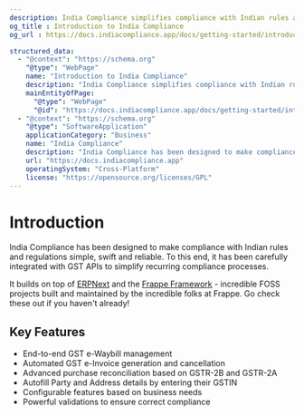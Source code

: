 ```yaml
---
description: India Compliance simplifies compliance with Indian rules and regulations. Integrated with GST APIs, it streamlines recurring compliance processes.
og_title : Introduction to India Compliance
og_url : https://docs.indiacompliance.app/docs/getting-started/introduction

structured_data:
  - "@context": "https://schema.org"
    "@type": "WebPage"
    name: "Introduction to India Compliance"
    description: "India Compliance simplifies compliance with Indian rules and regulations. Integrated with GST APIs, it streamlines recurring compliance processes."
    mainEntityOfPage:
      "@type": "WebPage"
      "@id": "https://docs.indiacompliance.app/docs/getting-started/introduction"
  - "@context": "https://schema.org"
    "@type": "SoftwareApplication"
    applicationCategory: "Business"
    name: "India Compliance"
    description: "India Compliance has been designed to make compliance with Indian rules and regulations simple, swift, and reliable. Integrated with GST APIs for recurring compliance processes."
    url: "https://docs.indiacompliance.app"
    operatingSystem: "Cross-Platform"
    license: "https://opensource.org/licenses/GPL"
---
```


# Introduction

India Compliance has been designed to make compliance with Indian rules and regulations simple, swift and reliable. To this end, it has been carefully integrated with GST APIs to simplify recurring compliance processes.

It builds on top of [ERPNext](https://github.com/frappe/erpnext) and the [Frappe Framework](https://github.com/frappe/frappe) - incredible FOSS projects built and maintained by the incredible folks at Frappe. Go check these out if you haven't already!

## Key Features

- End-to-end GST e-Waybill management
- Automated GST e-Invoice generation and cancellation
- Advanced purchase reconciliation based on GSTR-2B and GSTR-2A
- Autofill Party and Address details by entering their GSTIN
- Configurable features based on business needs
- Powerful validations to ensure correct compliance
